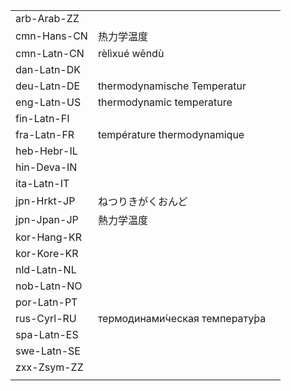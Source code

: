 | | | |
|-|-|-|
| arb-Arab-ZZ |  |  |
| cmn-Hans-CN | 热力学温度 |  |
| cmn-Latn-CN | rèlìxué wēndù |  |
| dan-Latn-DK |  |  |
| deu-Latn-DE | thermodynamische Temperatur |  |
| eng-Latn-US | thermodynamic temperature |  |
| fin-Latn-FI |  |  |
| fra-Latn-FR | température thermodynamique |  |
| heb-Hebr-IL |  |  |
| hin-Deva-IN |  |  |
| ita-Latn-IT |  |  |
| jpn-Hrkt-JP | ねつりきがくおんど |  |
| jpn-Jpan-JP | 熱力学温度 |  |
| kor-Hang-KR |  |  |
| kor-Kore-KR |  |  |
| nld-Latn-NL |  |  |
| nob-Latn-NO |  |  |
| por-Latn-PT |  |  |
| rus-Cyrl-RU | термодинами́ческая температу́ра |  |
| spa-Latn-ES |  |  |
| swe-Latn-SE |  |  |
| zxx-Zsym-ZZ |  |  |
|  |  |  |
